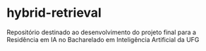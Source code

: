 # hybrid-retrieval
Repositório destinado ao desenvolvimento do projeto final para a Residência em IA no Bacharelado em Inteligência Artificial da UFG
